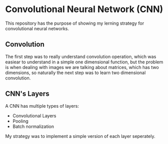 # Convolutional Neural Network (CNN)

This repository has the purpose of showing my lerning strategy for convolutional neural networks. 

## Convolution

The first step was to really understand convolution operation, which was easiear to understand in a simple one dimensional function, but the problem is when dealing with images we are talking about matrices, which has two dimensions, so naturally the next step was to learn two dimensional convolution.

## CNN's Layers

A CNN has multiple types of layers:
* Convolutional Layers
* Pooling
* Batch normalization

My strategy was to implement a simple version of each layer seperately.
